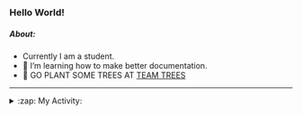 ### Hello World!

##### About:
- Currently I am a student.
- 🌱 I’m learning how to make better documentation.
- 🌱 GO PLANT SOME TREES AT [TEAM TREES](https://teamtrees.org/)

---
<details>
  <summary>:zap: My Activity:</summary>
  
<!--START_SECTION:waka-->
![Code Time](http://img.shields.io/badge/Code%20Time-1%2C129%20hrs%2048%20mins-blue)

**I'm a Night 🦉** 

```text
🌞 Morning                1171 commits        ██░░░░░░░░░░░░░░░░░░░░░░░   08.45 % 
🌆 Daytime                5119 commits        █████████░░░░░░░░░░░░░░░░   36.93 % 
🌃 Evening                3965 commits        ███████░░░░░░░░░░░░░░░░░░   28.60 % 
🌙 Night                  3608 commits        ███████░░░░░░░░░░░░░░░░░░   26.03 % 
```
📅 **I'm Most Productive on Wednesday** 

```text
Monday                   2147 commits        ████░░░░░░░░░░░░░░░░░░░░░   15.49 % 
Tuesday                  1720 commits        ███░░░░░░░░░░░░░░░░░░░░░░   12.41 % 
Wednesday                3263 commits        ██████░░░░░░░░░░░░░░░░░░░   23.54 % 
Thursday                 1611 commits        ███░░░░░░░░░░░░░░░░░░░░░░   11.62 % 
Friday                   1339 commits        ██░░░░░░░░░░░░░░░░░░░░░░░   09.66 % 
Saturday                 1268 commits        ██░░░░░░░░░░░░░░░░░░░░░░░   09.15 % 
Sunday                   2515 commits        █████░░░░░░░░░░░░░░░░░░░░   18.14 % 
```


📊 **This Week I Spent My Time On** 

```text
🔥 Editors: 
VS Code                  6 hrs 33 mins       █████████████████████████   100.00 % 

🐱‍💻 Projects: 
praise                   5 hrs 36 mins       █████████████████████░░░░   85.61 % 
discord-bot              45 mins             ███░░░░░░░░░░░░░░░░░░░░░░   11.49 % 
CSF22                    11 mins             █░░░░░░░░░░░░░░░░░░░░░░░░   02.89 % 
```


 Last Updated on 26/05/2023 11:08:36 UTC
<!--END_SECTION:waka-->
</details>

